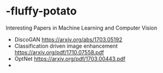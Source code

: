 # -fluffy-potato
Interesting Papers in Machine Learning and Computer Vision 

* DiscoGAN https://arxiv.org/abs/1703.05192 
* Classification driven image enhancement https://arxiv.org/pdf/1710.07558.pdf
* OptNet https://arxiv.org/pdf/1703.00443.pdf
*

